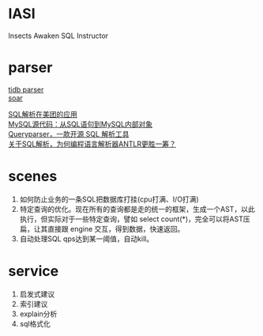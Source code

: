 # IASI
Insects Awaken SQL Instructor

# parser 
[tidb parser](https://github.com/pingcap/parser)  
[soar](https://github.com/XiaoMi/soar)  

[SQL解析在美团的应用](https://tech.meituan.com/2018/05/20/sql-parser-used-in-mtdp.html)  
[MySQL源代码：从SQL语句到MySQL内部对象](http://www.orczhou.com/index.php/2012/11/mysql-innodb-source-code-optimization-1/)  
[Queryparser，一款开源 SQL 解析工具](https://www.infoq.cn/article/uber-opensource-queryparser)  
[关于SQL解析，为何编程语言解析器ANTLR更胜一筹？](https://dbaplus.cn/news-155-2261-1.html)

# scenes
1. 如何防止业务的一条SQL把数据库打挂(cpu打满、I/O打满)
2. 特定查询的优化。现在所有的查询都是走的统一的框架，生成一个AST，以此执行，但实际对于一些特定查询，譬如 select count(*)，完全可以将AST压扁，让其直接跟 engine 交互，得到数据，快速返回。
3. 自动处理SQL qps达到某一阈值，自动kill。

# service
1. 启发式建议
2. 索引建议
3. explain分析
4. sql格式化

